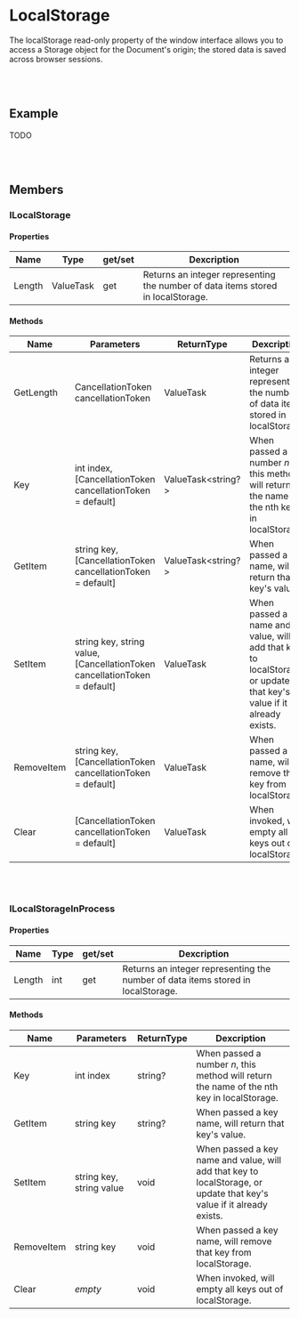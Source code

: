 # LocalStorage

The localStorage read-only property of the window interface allows you to access a Storage object for the Document's origin;
the stored data is saved across browser sessions.


<br><br />
## Example

TODO


<br><br />
## Members

### ILocalStorage

#### Properties

| **Name** | **Type**       | get/set | **Dexcription**                                                                  |
| -------- | -------------- | ------- | -------------------------------------------------------------------------------- |
| Length   | ValueTask<int> | get     | Returns an integer representing the number of data items stored in localStorage. |

#### Methods

| **Name**   | **Parameters**                                                            | **ReturnType**     | **Dexcription**                                                                                                       |
| ---------- | ------------------------------------------------------------------------- | ------------------ | --------------------------------------------------------------------------------------------------------------------- |
| GetLength  | CancellationToken cancellationToken                                       | ValueTask<int>     | Returns an integer representing the number of data items stored in localStorage.                                      |
| Key        | int index, [CancellationToken cancellationToken = default]                | ValueTask<string?> | When passed a number *n*, this method will return the name of the nth key in localStorage.                            |
| GetItem    | string key, [CancellationToken cancellationToken = default]               | ValueTask<string?> | When passed a key name, will return that key's value.                                                                 |
| SetItem    | string key, string value, [CancellationToken cancellationToken = default] | ValueTask          | When passed a key name and value, will add that key to localStorage, or update that key's value if it already exists. |
| RemoveItem | string key, [CancellationToken cancellationToken = default]               | ValueTask          | When passed a key name, will remove that key from localStorage.                                                       |
| Clear      | [CancellationToken cancellationToken = default]                           | ValueTask          | When invoked, will empty all keys out of localStorage.                                                                |


<br></br>
### ILocalStorageInProcess

#### Properties

| **Name** | **Type** | get/set | **Dexcription**                                                                  |
| -------- | -------- | ------- | -------------------------------------------------------------------------------- |
| Length   | int      | get     | Returns an integer representing the number of data items stored in localStorage. |

#### Methods

| **Name**   | **Parameters**                                                            | **ReturnType**     | **Dexcription**                                           |
| ---------- | ------------------------------------------------------------------------- | ------------------ | --------------------------------------------------------- |
| Key        | int index                | string? | When passed a number *n*, this method will return the name of the nth key in localStorage.                            |
| GetItem    | string key               | string? | When passed a key name, will return that key's value.                                                                 |
| SetItem    | string key, string value | void    | When passed a key name and value, will add that key to localStorage, or update that key's value if it already exists. |
| RemoveItem | string key               | void    | When passed a key name, will remove that key from localStorage.                                                       |
| Clear      | *empty*                  | void    | When invoked, will empty all keys out of localStorage.                                                                |
